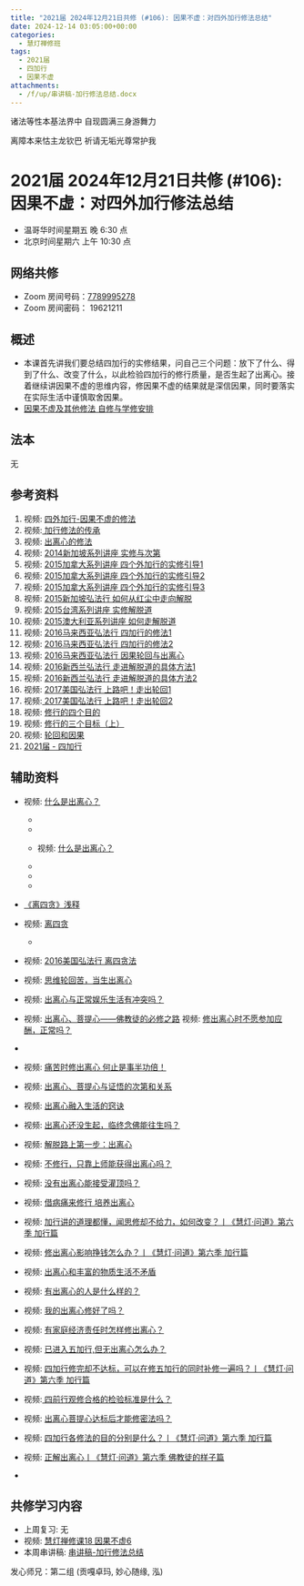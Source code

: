```yaml
---
title: "2021届 2024年12月21日共修 (#106): 因果不虚：对四外加行修法总结"
date: 2024-12-14 03:05:00+00:00
categories:
  - 慧灯禅修班
tags:
  - 2021届
  - 四加行
  - 因果不虚
attachments:
  - /f/up/串讲稿-加行修法总结.docx
---
```

诸法等性本基法界中  自现圆满三身游舞力

离障本来怙主龙钦巴  祈请无垢光尊常护我

# 2021届 2024年12月21日共修 (#106): 因果不虚：对四外加行修法总结

* 温哥华时间星期五 晚 6:30 点
* 北京时间星期六 上午 10:30 点

## 网络共修

* Zoom 房间号码：[7789995278](https://us02web.zoom.us/j/7789995278?pwd=VjZmbWJFY2k2K0E5RVB2cTNIQmhqUT09)
* Zoom 房间密码： 19621211

## 概述

* 本课首先讲我们要总结四加行的实修结果，问自己三个问题：放下了什么、得到了什么、改变了什么，以此检验四加行的修行质量，是否生起了出离心。接着继续讲因果不虚的思维内容，修因果不虚的结果就是深信因果，同时要落实在实际生活中谨慎取舍因果。
* [因果不虚及其他修法 自修与学修安排 ](https://fohuifayu.com/index.php/huideng-jiangtang/chanxiuke/zen-03/8655-zen03-ygbx)

## 法本

[](https://huidengchanxiu.net/books/dymqx)[](https://huidengchanxiu.net/books/dymqx/#2143-%E4%B8%81%E4%B8%89%E4%B8%80%E5%88%87%E4%B8%9A%E4%B9%8B%E8%87%AA%E6%80%A7)[](https://huidengchanxiu.net/books/b3/)无

## 参考资料

1. [](<>)视频: [四外加行-因果不虚的修法](https://fohuifayu.com/index.php/huideng-jiangtang/fofa-jianxiu/chuli-xin/672-l11035)
2. 视频:[ 加行修法的传承](https://fohuifayu.com/index.php/huideng-jiangtang/fofa-jianxiu/chuli-xin/708-l10030)
3. 视频: [出离心的修法](https://fohuifayu.com/index.php/huideng-jiangtang/fofa-jianxiu/chuli-xin/706-l10029)
4. 视频: [2014新加坡系列讲座 实修与次第](https://fohuifayu.com/index.php/huideng-jiangtang/huanqiu-xilie/xin-jia-po/590-l14061)
5. 视频: [2015加拿大系列讲座 四个外加行的实修引导1](https://fohuifayu.com/index.php/huideng-jiangtang/huanqiu-xilie/jia-na-da/1135-l15040)
6. 视频: [2015加拿大系列讲座 四个外加行的实修引导2](https://fohuifayu.com/index.php/huideng-jiangtang/huanqiu-xilie/jia-na-da/1133-l15041)
7. 视频: [2015加拿大系列讲座 四个外加行的实修引导3](https://fohuifayu.com/index.php/huideng-jiangtang/huanqiu-xilie/jia-na-da/1134-l15042)
8. 视频: [2015新加坡弘法行 如何从红尘中走向解脱](https://fohuifayu.com/index.php/huideng-jiangtang/fofa-jianxiu/chuli-xin/9792-l15100)
9. [](https://fohuifayu.com/index.php/huideng-jiangtang/fofa-jianxiu/chuli-xin/9792-l15100)视频: [2015台湾系列讲座 实修解脱道](https://fohuifayu.com/index.php/huideng-jiangtang/huanqiu-xilie/taiwan-diqu/646-l15030)
10. 视频: [2015澳大利亚系列讲座 如何走解脱道](https://fohuifayu.com/index.php/huideng-jiangtang/huanqiu-xilie/aoda-liya/1131-l15052)
11. 视频: [2016马来西亚弘法行 四加行的修法1](https://fohuifayu.com/index.php/huideng-jiangtang/huanqiu-xilie/malai-xiya/1111-l16014)
12. 视频: [2016马来西亚弘法行 四加行的修法2](https://fohuifayu.com/index.php/huideng-jiangtang/huanqiu-xilie/malai-xiya/1112-l16015)
13. 视频: [2016马来西亚弘法行 因果轮回与出离心](https://fohuifayu.com/index.php/huideng-jiangtang/huanqiu-xilie/malai-xiya/1096-l16001)
14. 视频: [](https://fohuifayu.com/index.php/huideng-jiangtang/huanqiu-xilie/xin-xilan/1315-l16059)[2016新西兰弘法行 走进解脱道的具体方法1](https://fohuifayu.com/index.php/huideng-jiangtang/huanqiu-xilie/xin-xilan/1315-l16059)
15. 视频: [](<>)[2016新西兰弘法行 走进解脱道的具体方法2](https://fohuifayu.com/index.php/huideng-jiangtang/huanqiu-xilie/xin-xilan/1316-l16060)
16. 视频: [2017美国弘法行 上路吧！走出轮回1](https://fohuifayu.com/index.php/huideng-jiangtang/huanqiu-xilie/mei-guo/2356-l17048)
17. 视频:[ 2017美国弘法行 上路吧！走出轮回2](https://fohuifayu.com/index.php/huideng-jiangtang/huanqiu-xilie/mei-guo/2402-l17049)
18. 视频: [修行的四个目的](https://fohuifayu.com/index.php/huideng-jiangtang/fofa-jianxiu/xiuxing-cidi/4022-l19009?title=%E5%87%BA%E7%A6%BB%E5%BF%83)
19. 视频: [修行的三个目标（上）](https://fohuifayu.com/index.php/huideng-jiangtang/fofa-jianxiu/xiuxing-cidi/497-l14002)
20. 视频: [轮回和因果](https://fohuifayu.com/index.php/huideng-jiangtang/fofa-jianxiu/chuli-xin/739-l11049)
21. [2021届 - 四加行](https://www.huidengvan.com/tags/%E5%9B%9B%E5%8A%A0%E8%A1%8C/)

## **辅助资料**

* [](<>)[](https://www.xianmixuezi.com/%E4%BD%9B%E7%BB%8F%E5%AE%9D%E5%85%B8%E7%B3%BB%E5%88%97/%E8%B4%A4%E6%84%9A%E7%BB%8F)[](https://fohuifayu.com/index.php/huideng-zhiguang/dianzi-congshu/foxue-jichu/8867-a00097?title=)视频: [什么是出离心？](<>)

  * 

  *

  * 视频: [什么是出离心？](<>)

  *

  * 

  *




* [《离四贪》浅释 ](<>)
* 视频: [](<>)[离四贪](https://fohuifayu.com/index.php/huideng-jiangtang/jingdian-jiedu/jingdianjiedu)



  *




* 视频: [2016美国弘法行 离四贪法](https://fohuifayu.com/index.php/huideng-jiangtang/huanqiu-xilie/mei-guo/1174-l16047?title=)
* 视频: [思维轮回苦，当生出离心](https://fohuifayu.com/index.php/shipin-jingcui/jingcai-shipin/2240-Y16015-Y07?title=)
* 视频: [出离心与正常娱乐生活有冲突吗？](https://fohuifayu.com/index.php/shipin-jingcui/wenda-zhailu/2108-W16018-V03?title=)
* 视频: [出离心、菩提心——佛教徒的必修之路](https://fohuifayu.com/index.php/shipin-jingcui/jingcai-shipin/1924-Y00041?title=)
  视频: [修出离心时不愿参加应酬，正常吗？](https://fohuifayu.com/index.php/shipin-jingcui/wenda-zhailu/1225-V00036?title=)
*
* 视频: [痛苦时修出离心 何止是事半功倍！](https://fohuifayu.com/index.php/shipin-jingcui/jingcai-shipin/5858-Y10037-Y03?title=)
* 视频: [出离心、菩提心与证悟的次第和关系](https://fohuifayu.com/index.php/shipin-jingcui/wenda-zhailu/4901-V19009-V10?title=)
* 视频: [出离心融入生活的窍诀](https://fohuifayu.com/index.php/shipin-jingcui/jingcai-shipin/4760-Y10041-Y15?title=)
* 视频: [出离心还没生起，临终念佛能往生吗？](https://fohuifayu.com/index.php/shipin-jingcui/wenda-zhailu/4269-V18090-V04?title=)
* 视频: [解脱路上第一步：出离心](https://fohuifayu.com/index.php/shipin-jingcui/jingcai-shipin/4267-Y14001-Y10?title=)
* 视频: [不修行，只靠上师能获得出离心吗？](https://fohuifayu.com/index.php/shipin-jingcui/wenda-zhailu/4063-V18082-V07?title=)
* 视频: [没有出离心能接受灌顶吗？](https://fohuifayu.com/index.php/shipin-jingcui/wenda-zhailu/4045-V18083-V04?title=)
* 视频: [借病痛来修行 培养出离心](https://fohuifayu.com/index.php/shipin-jingcui/jingcai-shipin/3884-Y16041-Y09?title=)
* 视频: [加行讲的道理都懂，闻思修却不给力，如何改变？丨《慧灯·问道》第六季 加行篇](https://fohuifayu.com/index.php/shipin-jingcui/huideng-wendao/diliuji/jiaxing-pian/5913-w21315?title=%E5%87%BA%E7%A6%BB%E5%BF%83)
* 视频: [修出离心影响挣钱怎么办？丨《慧灯·问道》第六季 加行篇](https://fohuifayu.com/index.php/shipin-jingcui/huideng-wendao/diliuji/jiaxing-pian/5912-w21310?title=)
* 视频: [出离心和丰富的物质生活不矛盾](https://fohuifayu.com/index.php/shipin-jingcui/jingcai-shipin/9446-y17024-y04?title=)
* 视频: [有出离心的人是什么样的？](<>)
* 视频:[](<>) [我的出离心修好了吗？](<>)
* 视频: [有家庭经济责任时怎样修出离心？](<>)
* 视频: [已进入五加行,但无出离心怎么办？](<>)
* 视频: [四加行修完却不达标，可以在修五加行的同时补修一遍吗？丨《慧灯·问道》第六季 加行篇](<>)
* 视频:[ 四前行观修合格的检验标准是什么？](<>)
* 视频: [出离心菩提心达标后才能修密法吗？](<>)
* 视频: [四加行各修法的目的分别是什么？丨《慧灯·问道》第六季 加行篇](<>)
* 视频: [正解出离心丨《慧灯·问道》第六季 佛教徒的样子篇](<>)  
*   [](https://f.huidengchanxiu.net/hdv/d/www.lqwiki.net/%e5%8a%9f%e5%be%b7%e8%97%8f%e9%87%8a-%e4%b8%89%e9%81%93%e7%94%98%e9%9c%b2%e7%b2%be%e5%8d%8e_%e7%bb%8f%e9%83%a8%e4%b8%8a%e5%86%8c%ef%bc%88%e5%8a%9f%e5%be%b7%e8%97%8f%e4%b9%8b1-6%e7%ab%a0%ef%bc%89%e5%90%89%e7%be%8e%e6%9e%97%e5%b7%b4%e8%91%97_%e7%94%98%e7%8f%a0%e5%84%bf%e5%96%87%e5%98%9b%e9%87%8a_%e8%8e%b2%e5%b8%88%e7%bf%bb%e8%af%91%e5%b0%8f%e7%bb%84%e8%97%8f%e8%af%91%e8%8b%b1_%e5%88%98%e5%a9%89%e4%bf%90%e8%8b%b1%e8%af%91%e4%b8%ad.pdf)



## **共修学习内容**

* 上周复习: [](<>)[](<>)[](<>)[](/f/up/复习-无害心.docx)[](blob:https://huidengvan.netlify.app/8f242e1a-eb2d-43b0-bc1c-8467f79e0f3e)[](/f/up/复习-无邪见.docx)无
* 视频: [](<>)[](https://fohuifayu.com/index.php/huideng-jiangtang/chanxiuke/zen-03/2357-l17074)[慧灯禅修课18 因果不虚6](https://fohuifayu.com/index.php/huideng-jiangtang/chanxiuke/zen-03/2333-l17075)
* 本周串讲稿: [](/f/up/串讲稿-加行修法总结.docx)[](/f/up/串讲稿-加行修法总结.docx)[](/f/up/串讲稿-加行修法总结.docx)[](/f/up/串讲稿-加行修法总结.docx)[串讲稿-加行修法总结](/f/up/串讲稿-加行修法总结.docx)

发心师兄：第二组 (贡嘎卓玛, 妙心随缘, 泓)
